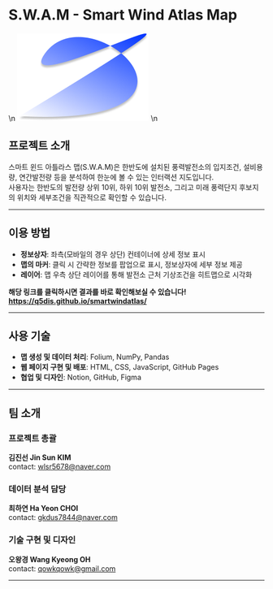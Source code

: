 # S.W.A.M - Smart Wind Atlas Map
\n
![프로젝트 로고](images/logo.png)
\n
## 프로젝트 소개
스마트 윈드 아틀라스 맵(S.W.A.M)은 한반도에 설치된 풍력발전소의 입지조건, 설비용량, 연간발전량 등을 분석하여 한눈에 볼 수 있는 인터랙션 지도입니다.  
사용자는 한반도의 발전량 상위 10위, 하위 10위 발전소, 그리고 미래 풍력단지 후보지의 위치와 세부조건을 직관적으로 확인할 수 있습니다.

---

## 이용 방법
- **정보상자**: 좌측(모바일의 경우 상단) 컨테이너에 상세 정보 표시  
- **맵의 마커**: 클릭 시 간략한 정보를 팝업으로 표시, 정보상자에 세부 정보 제공  
- **레이어**: 맵 우측 상단 레이어를 통해 발전소 근처 기상조건을 히트맵으로 시각화

**해당 링크를 클릭하시면 결과를 바로 확인해보실 수 있습니다!**
**https://q5dis.github.io/smartwindatlas/**

---

## 사용 기술
- **맵 생성 및 데이터 처리**: Folium, NumPy, Pandas  
- **웹 페이지 구현 및 배포**: HTML, CSS, JavaScript, GitHub Pages  
- **협업 및 디자인**: Notion, GitHub, Figma  

---

## 팀 소개
### 프로젝트 총괄
**김진선 Jin Sun KIM**  
contact: wlsr5678@naver.com

### 데이터 분석 담당
**최하연 Ha Yeon CHOI**  
contact: gkdus7844@naver.com

### 기술 구현 및 디자인
**오왕경 Wang Kyeong OH**   
contact: qowkqowk@gmail.com

---
